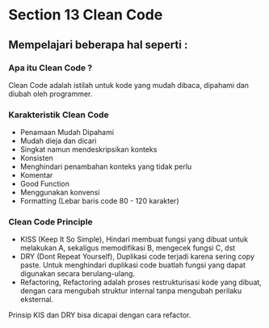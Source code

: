 # Section 13 Clean Code

## Mempelajari beberapa hal seperti :

### Apa itu Clean Code ? <br>
Clean Code adalah istilah untuk kode yang mudah dibaca, dipahami dan diubah oleh programmer.

### Karakteristik Clean Code <br>
- Penamaan Mudah Dipahami
- Mudah dieja dan dicari
- Singkat namun mendeskripsikan konteks
- Konsisten
- Menghindari penambahan konteks yang tidak perlu
- Komentar
- Good Function
- Menggunakan konvensi
- Formatting (Lebar baris code 80 - 120 karakter)

### Clean Code Principle <br>
- KISS (Keep It So Simple), Hindari membuat fungsi yang dibuat untuk melakukan A, sekaligus memodifikasi B, mengecek fungsi C, dst
- DRY (Dont Repeat Yourself), Duplikasi code terjadi karena sering copy paste. Untuk menghindari duplikasi code buatlah fungsi yang dapat digunakan secara berulang-ulang.
- Refactoring, Refactoring adalah proses restrukturisasi kode yang dibuat, dengan cara mengubah struktur internal tanpa mengubah perilaku eksternal. 

Prinsip KIS dan DRY bisa dicapai dengan cara refactor.

